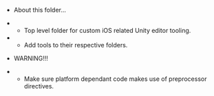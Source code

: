 * About this folder...
*   - Top level folder for custom iOS related Unity editor tooling.
*   - Add tools to their respective folders.

* WARNING!!!
*   - Make sure platform dependant code makes use of preprocessor directives.